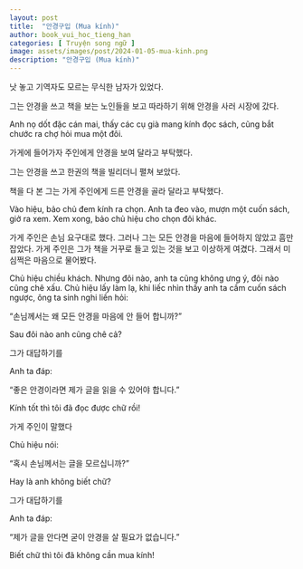 ```yaml
---
layout: post
title:  "안경구입 (Mua kính)"
author: book_vui_hoc_tieng_han
categories: [ Truyện song ngữ ]
image: assets/images/post/2024-01-05-mua-kinh.png
description: "안경구입 (Mua kính)"
---
```


낫 놓고 기역자도 모르는 무식한 남자가 있었다.

그는 안경을 쓰고 책을 보는 노인들을 보고 따라하기 위해 안경을 사러 시장에 갔다.

<span class="spoiler">Anh nọ dốt đặc cán mai, thấy các cụ già mang kính đọc sách, cũng bắt chước ra chợ hỏi mua một đôi.</span>

가게에 들어가자 주인에게 안경을 보여 달라고 부탁했다.

그는 안경을 쓰고 한권의 책을 빌리더니 펼쳐 보았다.

책을 다 본 그는 가게 주인에게 드른 안경을 골라 달라고 부탁했다.

<span class="spoiler">Vào hiệu, bảo chủ đem kính ra chọn. Anh ta đeo vào, mượn một cuốn sách, giở ra xem. Xem xong, bảo chủ hiệu cho chọn đôi khác.</span>

가게 주인은 손님 요구대로 했다. 그러나 그는 모든 안경을 마음에 들어하지 않았고 흠만 잡았다. 가게 주인은 그가 책을 거꾸로 들고 있는 것을 보고 이상하게 여겼다. 그래서 미심쩍은 마음으로 물어봤다.

<span class="spoiler">Chủ hiệu chiều khách. Nhưng đôi nào, anh ta cũng không ưng ý, đôi nào cũng chê xấu. Chủ hiệu lấy làm lạ, khi liếc nhìn thấy anh ta cầm cuốn sách ngược, ông ta sinh nghi liền hỏi:</span>

“손님께서는 왜 모든 안경을 마음에 안 들어 합니까?”

<span class="spoiler">Sau đôi nào anh cũng chê cả?</span>

그가 대답하기를

<span class="spoiler">Anh ta đáp:</span>

“좋은 안경이라면 제가 글을 읽을 수 있어야 합니다.”

<span class="spoiler">Kính tốt thì tôi đã đọc được chữ rồi!</span>

가게 주인이 말했다

<span class="spoiler">Chủ hiệu nói:</span>

“혹시 손님께서는 글을 모르십니까?”

<span class="spoiler">Hay là anh không biết chữ?</span>

그가 대답하기를

<span class="spoiler">Anh ta đáp:</span>

“제가 글을 안다면 굳이 안경을 살 필요가 없습니다.”

<span class="spoiler">Biết chữ thì tôi đã không cần mua kính!</span>
